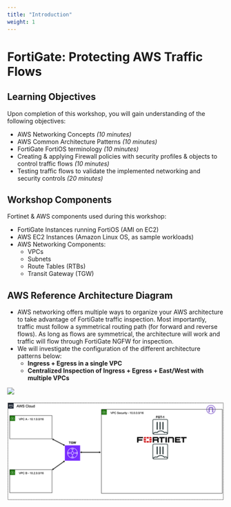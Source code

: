 ```yaml
---
title: "Introduction"
weight: 1
---
```


# FortiGate: Protecting AWS Traffic Flows

## Learning Objectives

Upon completion of this workshop, you will gain understanding of the following objectives:
  
  * AWS Networking Concepts *(10 minutes)*
  * AWS Common Architecture Patterns *(10 minutes)*
  * FortiGate FortiOS terminology *(10 minutes)*
  * Creating & applying Firewall policies with security profiles & objects to control traffic flows *(10 minutes)*
  * Testing traffic flows to validate the implemented networking and security controls *(20 minutes)*

## Workshop Components

Fortinet & AWS components used during this workshop:

  * FortiGate Instances running FortiOS (AMI on EC2)
  * AWS EC2 Instances (Amazon Linux OS, as sample workloads)
  * AWS Networking Components:
    * VPCs
    * Subnets
    * Route Tables (RTBs)
    * Transit Gateway (TGW)

## AWS Reference Architecture Diagram

  * AWS networking offers multiple ways to organize your AWS architecture to take advantage of FortiGate traffic inspection.  Most importantly, traffic must follow a symmetrical routing path (for forward and reverse flows). As long as flows are symmetrical, the architecture will work and traffic will flow through FortiGate NGFW for inspection.
  * We will investigate the configuration of the different architecture patterns below:
    * **Ingress + Egress in a single VPC**
    * **Centralized Inspection of Ingress + Egress + East/West with multiple VPCs**

![](3_modulethree/image-vpc-example.png)

![](FTNTSecVPC-simple.png)
